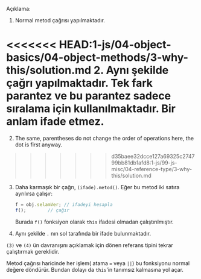 
Açıklama:

1. Normal metod çağrısı yapılmaktadır.

<<<<<<< HEAD:1-js/04-object-basics/04-object-methods/3-why-this/solution.md
2. Aynı şekilde çağrı yapılmaktadır. Tek fark parantez ve bu parantez sadece sıralama için kullanılmaktadır. Bir anlam ifade etmez.
=======
2. The same, parentheses do not change the order of operations here, the dot is first anyway.
>>>>>>> d35baee32dcce127a69325c274799bb81db1afd8:1-js/99-js-misc/04-reference-type/3-why-this/solution.md

3. Daha karmaşık bir çağrı, `(ifade).metod()`. Eğer bu metod iki satıra ayrılırsa çalışır:

    ```js no-beautify
    f = obj.selamVer; // ifadeyi hesapla
    f();        // çağır
    ```
    Burada `f()` fonksiyon olarak `this` ifadesi olmadan çalıştırılmıştır.

4.  Aynı şekilde `.` nın sol tarafında bir ifade bulunmaktadır.

`(3)` ve `(4)` ün davranışını açıklamak için dönen referans tipini tekrar çalıştırmak gereklidir.

Metod çağrısı haricinde her işlem( atama `=` veya `||`) bu fonksiyonu normal değere döndürür. Bundan dolayı da `this`'in tanımsız kalmasına yol açar.


